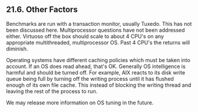 <div>

<div>

<div>

<div>

## 21.6. Other Factors

</div>

</div>

</div>

Benchmarks are run with a transaction monitor, usually Tuxedo. This has
not been discussed here. Multiprocessor questions have not been
addressed either. Virtuoso off the box should scale to about 4 CPU's on
any appropriate multithreaded, multiprocessor OS. Past 4 CPU's the
returns will diminish.

Operating systems have different caching policies which must be taken
into account. If an OS does read ahead, that's OK. Generally OS
intelligence is harmful and should be turned off. For example, AIX
reacts to its disk write queue being full by turning off the writing
process until it has flushed enough of its own file cache. This instead
of blocking the writing thread and leaving the rest of the process to
run.

We may release more information on OS tuning in the future.

</div>
